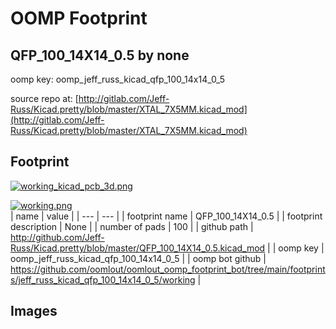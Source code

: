 # OOMP Footprint  
## QFP_100_14X14_0.5  by none  
  
oomp key: oomp_jeff_russ_kicad_qfp_100_14x14_0_5  
  
source repo at: [http://gitlab.com/Jeff-Russ/Kicad.pretty/blob/master/XTAL_7X5MM.kicad_mod](http://gitlab.com/Jeff-Russ/Kicad.pretty/blob/master/XTAL_7X5MM.kicad_mod)  
## Footprint  
  
[![working_kicad_pcb_3d.png](working_kicad_pcb_3d_600.png)](working_kicad_pcb_3d.png)  
  
[![working.png](working_600.png)](working.png)  
| name | value | 
| --- | --- | 
| footprint name | QFP_100_14X14_0.5 | 
| footprint description | None | 
| number of pads | 100 | 
| github path | http://github.com/Jeff-Russ/Kicad.pretty/blob/master/QFP_100_14X14_0.5.kicad_mod | 
| oomp key | oomp_jeff_russ_kicad_qfp_100_14x14_0_5 | 
| oomp bot github | https://github.com/oomlout/oomlout_oomp_footprint_bot/tree/main/footprints/jeff_russ_kicad_qfp_100_14x14_0_5/working | 
## Images  
